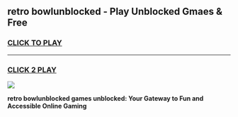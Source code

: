 
## retro bowlunblocked - Play Unblocked Gmaes & Free
<h3>
<a href="https://news.freeplayer.one?title=retro_bowlunblocked&ref=16F">CLICK TO PLAY</a></h3>
<hr>

<h3>
<a href="https://news.freeplayer.one?title=retro_bowlunblocked&ref=16F">CLICK 2 PLAY</a>
  
</h3>

<a href="https://news.freeplayer.one?title=retro_bowlunblocked&ref=16F/"><img src="https://clearcache.store/games.png"></a>


**retro bowlunblocked games unblocked: Your Gateway to Fun and Accessible Online Gaming**
